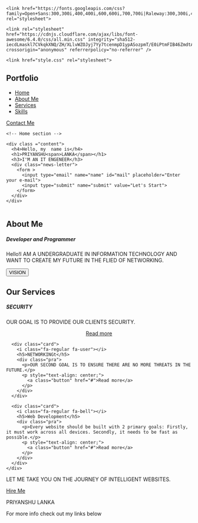 
  <!DOCTYPE html>
<html lang="en">
<head>
    <meta charset="UTF-8">
    <meta http-equiv="X-UA-Compatible" content="IE=edge">
    <meta content="width=device-width, initial-scale=1.0" name="viewport">
    <title>My-portfolio</title>
    <meta content="" name="description">
    <meta content="" name="keywords">

    <link href="https://fonts.googleapis.com/css?family=Open+Sans:300,300i,400,400i,600,600i,700,700i|Raleway:300,300i,400,400i,500,500i,600,600i,700,700i|Poppins:300,300i,400,400i,500,500i,600,600i,700,700i" rel="stylesheet">
    
    <link rel="stylesheet" href="https://cdnjs.cloudflare.com/ajax/libs/font-awesome/6.4.0/css/all.min.css" integrity="sha512-iecdLmaskl7CVkqkXNQ/ZH/XLlvWZOJyj7Yy7tcenmpD1ypASozpmT/E0iPtmFIB46ZmdtAc9eNBvH0H/ZpiBw==" crossorigin="anonymous" referrerpolicy="no-referrer" />

    <link href="style.css" rel="stylesheet">

</head>
<body>
  <div class="hero">
    <nav>
      <h2 class="logo">Port<span>folio</span></h2>
      <ul>
        <li><a href="#">Home</a></li>
        <li><a href="#">About Me</a></li>
        <li><a href="#">Services</a></li>
        <li><a href="#">Skills</a></li>
      </ul>
      <a href="" class="btn">Contact Me</a>
    </nav>
    
    <!-- Home section -->

    <div class ="content">
      <h4>Hello, my  name is</h4>
      <h1>PRIYANSHU<span>LANKA</span></h1>
      <h3>I'M AN IT ENGENEER</h3>
      <div class="news-letter">
        <form >
          <input type="email" name="name" id="mail" placeholder="Enter your e-mail">
          <input type="submit" name="submit" value="Let's Start">
        </form>
      </div>
    </div>
  </div>

  <!-- about me section -->

  <section class="about">
    <div class="main">
      <img src="profile name editted.jpg" alt="">
      <div class="about-text">
        <h2>About Me</h2>
        <h5>Developer and <span>Programmer</span></h5>
        <p>Hello!I AM A UNDERGRADUATE IN INFORMATION TECHNOLOGY AND WANT TO CREATE MY FUTURE IN THE FLIED OF NETWORKING.</p>
        <button class="button">VISION</button>
      </div>
    </div>
  </section>

  <!-- Service section -->
  <div class="services">
    <div class="title">
      <h2>Our Services</h2>
    </div>
    <div class="box">
      <div class="card">
        <i class="fa-solid fa-bars"></i>
        <h5>SECURITY</h5>
        <div class="pra">
          <p>OUR GOAL IS TO PROVIDE OUR CLIENTS SECURITY.</p>
          <p style="text-align: center;">
            <a class="button" href="#">Read more</a>
          </p>
        </div>
      </div>

      <div class="card">
        <i class="fa-regular fa-user"></i>
        <h5>NETWORKINGt</h5>
        <div class="pra">
          <p>OUR SECOND GOAL IS TO ENSURE THERE ARE NO MORE THREATS IN THE FUTURE.</p>
          <p style="text-align: center;">
            <a class="button" href="#">Read more</a>
          </p>
        </div>
      </div>

      <div class="card">
        <i class="fa-regular fa-bell"></i>
        <h5>Web Development</h5>
        <div class="pra">
          <p>Every website should be built with 2 primary goals: Firstly, it must work across all devices. Secondly, it needs to be fast as possible.</p>
          <p style="text-align: center;">
            <a class="button" href="#">Read more</a>
          </p>
        </div>
      </div>
    </div>
  </div>
  <div class="contact-me">
    <p>
      LET ME TAKE YOU ON  THE JOURNEY OF INTELLIGENT WEBSITES.
    </p>
    <a href="#" class="button-2">Hire Me</a>
  </div>
  <footer>
    <p>PRIYANSHU LANKA</p>
    <p>For more info check out my links below</p>
    <div class="social">
      <a href="#"><i class="fa-brands fa-Github"></i></a>
      <a href="#"><i class="fa-brands fa-Instagram"></i></a>
      <a href="#"><i class="fa-brands fa-LinkedIn"></i></a>
      <a href="#"><i class="fa-solid fa-link"></i></a>
    </div>
    <p class="end"></p>
  </footer>
</body>
</html>     
